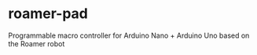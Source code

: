 # roamer-pad
Programmable macro controller for Arduino Nano + Arduino Uno based on the Roamer robot
